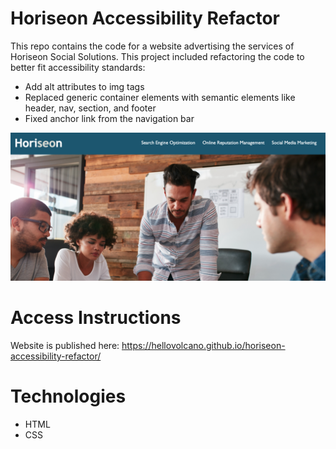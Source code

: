 # Horiseon Accessibility Refactor
This repo contains the code for a website advertising the services of Horiseon Social Solutions. This project included refactoring the code to better fit accessibility standards:
* Add alt attributes to img tags
* Replaced generic container elements with semantic elements like header, nav, section, and footer
* Fixed anchor link from the navigation bar

![Screenshot of Horiseon Social Solutions website](horiseon-screenshot.png)

# Access Instructions
Website is published here: https://hellovolcano.github.io/horiseon-accessibility-refactor/

# Technologies
* HTML
* CSS
